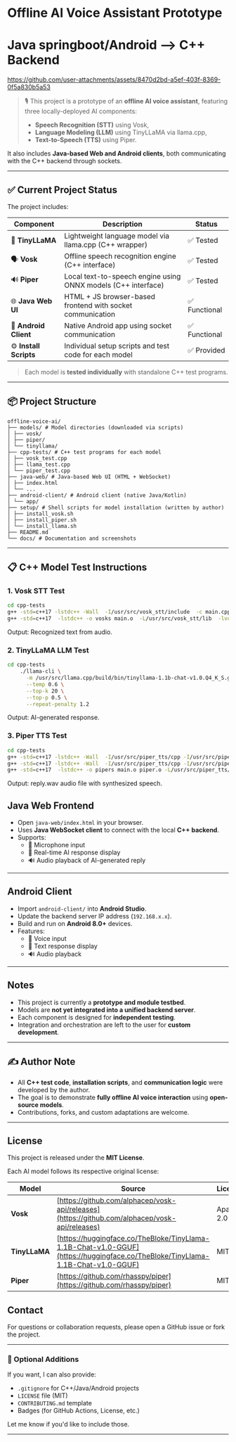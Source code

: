 

#  Offline AI Voice Assistant Prototype 
#  Java springboot/Android --> C++ Backend


https://github.com/user-attachments/assets/8470d2bd-a5ef-403f-8369-0f5a830b5a53



> 🎙️ This project is a prototype of an **offline AI voice assistant**, featuring three locally-deployed AI components:
> - **Speech Recognition (STT)** using Vosk,
> - **Language Modeling (LLM)** using TinyLLaMA via llama.cpp,
> - **Text-to-Speech (TTS)** using Piper.

It also includes **Java-based Web and Android clients**, both communicating with the C++ backend through sockets.

---

## ✅ Current Project Status

The project includes:

| Component            | Description                                                   | Status       |
|----------------------|---------------------------------------------------------------|--------------|
| 🧠 **TinyLLaMA**      | Lightweight language model via llama.cpp (C++ wrapper)         | ✅ Tested     |
| 🗣️ **Vosk**          | Offline speech recognition engine (C++ interface)             | ✅ Tested     |
| 🔊 **Piper**         | Local text-to-speech engine using ONNX models (C++ interface) | ✅ Tested     |
| 🌐 **Java Web UI**   | HTML + JS browser-based frontend with socket communication    | ✅ Functional |
| 📱 **Android Client**| Native Android app using socket communication                 | ✅ Functional |
| ⚙️ **Install Scripts**| Individual setup scripts and test code for each model         | ✅ Provided   |

> Each model is **tested individually** with standalone C++ test programs.

---

## 📦 Project Structure
```
offline-voice-ai/
├── models/ # Model directories (downloaded via scripts)
│ ├── vosk/
│ ├── piper/
│ └── tinyllama/
├── cpp-tests/ # C++ test programs for each model
│ ├── vosk_test.cpp
│ ├── llama_test.cpp
│ └── piper_test.cpp
├── java-web/ # Java-based Web UI (HTML + WebSocket)
│ ├── index.html
│ └── ...
├── android-client/ # Android client (native Java/Kotlin)
│ └── app/
├── setup/ # Shell scripts for model installation (written by author)
│ ├── install_vosk.sh
│ ├── install_piper.sh
│ └── install_llama.sh
├── README.md
└── docs/ # Documentation and screenshots
```


---

## 📋 C++ Model Test Instructions

###  1. Vosk STT Test

```bash
cd cpp-tests
g++ -std=c++17 -lstdc++ -Wall  -I/usr/src/vosk_stt/include  -c main.cpp -o main.o
g++ -std=c++17  -lstdc++ -o vosks main.o  -L/usr/src/vosk_stt/lib  -lvosk -Wl,--copy-dt-needed-entries -Wl,-rpath=/usr/src/vosk_stt/lib -lm -lpthread -ldl  /usr/lib/x86_64-linux-gnu/libpthread.a

```
Output: Recognized text from audio.

### 2. TinyLLaMA LLM Test

```bash
cd cpp-tests
	./llama-cli \
	  -m /usr/src/llama.cpp/build/bin/tinyllama-1.1b-chat-v1.0.Q4_K_S.gguf\
	  --temp 0.6 \
	  --top-k 20 \
	  --top-p 0.5 \
	  --repeat-penalty 1.2
```
Output: AI-generated response.

### 3. Piper TTS Test

```bash
cd cpp-tests
g++ -std=c++17 -lstdc++ -Wall  -I/usr/src/piper_tts/cpp -I/usr/src/piper_tts/pi/include  -c main.cpp -o main.o
g++ -std=c++17 -lstdc++ -Wall  -I/usr/src/piper_tts/cpp -I/usr/src/piper_tts/pi/include  -c piper.cpp -o piper.o
g++ -std=c++17  -lstdc++ -o pipers main.o piper.o -L/usr/src/piper_tts/pi/lib  -lonnxruntime -lpiper_phonemize -lespeak-ng -Wl,--copy-dt-needed-entries -Wl,-rpath=/usr/src/piper_tts/pi/lib -lm -lpthread  /usr/lib/x86_64-linux-gnu/libpthread.a

```
Output: reply.wav audio file with synthesized speech.

##  Java Web Frontend

- Open `java-web/index.html` in your browser.
- Uses **Java WebSocket client** to connect with the local **C++ backend**.
- Supports:
  - 🎤 Microphone input
  - 🧠 Real-time AI response display
  - 🔊 Audio playback of AI-generated reply

---

##  Android Client

- Import `android-client/` into **Android Studio**.
- Update the backend server IP address (`192.168.x.x`).
- Build and run on **Android 8.0+** devices.
- Features:
  - 🎤 Voice input
  - 💬 Text response display
  - 🔊 Audio playback

---

##  Notes

- This project is currently a **prototype and module testbed**.
- Models are **not yet integrated into a unified backend server**.
- Each component is designed for **independent testing**.
- Integration and orchestration are left to the user for **custom development**.

---

## ✍ Author Note

- All **C++ test code**, **installation scripts**, and **communication logic** were developed by the author.
- The goal is to demonstrate **fully offline AI voice interaction** using **open-source models**.
- Contributions, forks, and custom adaptations are welcome.

---

##  License

This project is released under the **MIT License**.

Each AI model follows its respective original license:

| Model      | Source                                         | License     |
|------------|------------------------------------------------|-------------|
| **Vosk**   | [https://github.com/alphacep/vosk-api/releases](https://github.com/alphacep/vosk-api/releases)             | Apache 2.0  |
| **TinyLLaMA** | [https://huggingface.co/TheBloke/TinyLlama-1.1B-Chat-v1.0-GGUF](https://huggingface.co/TheBloke/TinyLlama-1.1B-Chat-v1.0-GGUF) | MIT         |
| **Piper**  | [https://github.com/rhasspy/piper](https://github.com/rhasspy/piper)       | MIT         |


## Contact

For questions or collaboration requests, please open a GitHub issue or fork the project.


---

### 🔧 Optional Additions

If you want, I can also provide:

- `.gitignore` for C++/Java/Android projects  
- `LICENSE` file (MIT)  
- `CONTRIBUTING.md` template  
- Badges (for GitHub Actions, License, etc.)

Let me know if you'd like to include those.

---



















